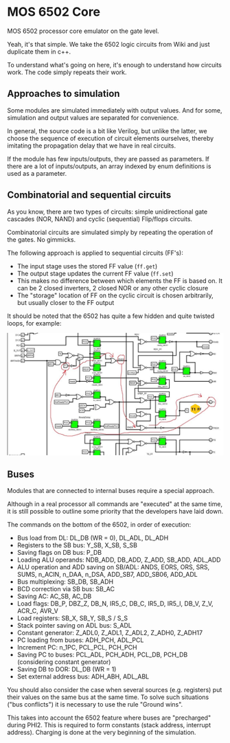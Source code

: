# MOS 6502 Core

MOS 6502 processor core emulator on the gate level.

Yeah, it's that simple. We take the 6502 logic circuits from Wiki and just duplicate them in c++.

To understand what's going on here, it's enough to understand how circuits work. The code simply repeats their work.

## Approaches to simulation

Some modules are simulated immediately with output values. And for some, simulation and output values are separated for convenience.

In general, the source code is a bit like Verilog, but unlike the latter, we choose the sequence of execution of circuit elements ourselves,
thereby imitating the propagation delay that we have in real circuits.

If the module has few inputs/outputs, they are passed as parameters. If there are a lot of inputs/outputs, an array indexed by enum definitions is used as a parameter.

## Combinatorial and sequential circuits

As you know, there are two types of circuits: simple unidirectional gate cascades (NOR, NAND) and cyclic (sequential) Flip/flops circuits.

Combinatorial circuits are simulated simply by repeating the operation of the gates. No gimmicks.

The following approach is applied to sequential circuits (FF's):
- The input stage uses the stored FF value (`ff.get`)
- The output stage updates the current FF value (`ff.set`)
- This makes no difference between which elements the FF is based on. It can be 2 closed inverters, 2 closed NOR or any other cyclic closure
- The "storage" location of FF on the cyclic circuit is chosen arbitrarily, but usually closer to the FF output

It should be noted that the 6502 has quite a few hidden and quite twisted loops, for example:

![t1_ff](/BreakingNESWiki/imgstore/6502/t1_ff.jpg)

## Buses

Modules that are connected to internal buses require a special approach.

Although in a real processor all commands are "executed" at the same time, it is still possible to outline some priority that the developers have laid down.

The commands on the bottom of the 6502, in order of execution:

- Bus load from DL: DL_DB (WR = 0), DL_ADL, DL_ADH
- Registers to the SB bus: Y_SB, X_SB, S_SB
- Saving flags on DB bus: P_DB
- Loading ALU operands: NDB_ADD, DB_ADD, Z_ADD, SB_ADD, ADL_ADD
- ALU operation and ADD saving on SB/ADL: ANDS, EORS, ORS, SRS, SUMS, n_ACIN, n_DAA, n_DSA, ADD_SB7, ADD_SB06, ADD_ADL
- Bus multiplexing: SB_DB, SB_ADH
- BCD correction via SB bus: SB_AC
- Saving AC: AC_SB, AC_DB
- Load flags: DB_P, DBZ_Z, DB_N, IR5_C, DB_C, IR5_D, IR5_I, DB_V, Z_V, ACR_C, AVR_V
- Load registers: SB_X, SB_Y, SB_S / S_S
- Stack pointer saving on ADL bus: S_ADL
- Constant generator: Z_ADL0, Z_ADL1, Z_ADL2, Z_ADH0, Z_ADH17
- PC loading from buses: ADH_PCH, ADL_PCL
- Increment PC: n_1PC, PCL_PCL, PCH_PCH
- Saving PC to buses: PCL_ADL, PCH_ADH, PCL_DB, PCH_DB (considering constant generator)
- Saving DB to DOR: DL_DB (WR = 1)
- Set external address bus: ADH_ABH, ADL_ABL

You should also consider the case when several sources (e.g. registers) put their values on the same bus at the same time.
To solve such situations ("bus conflicts") it is necessary to use the rule "Ground wins".

This takes into account the 6502 feature where buses are "precharged" during PHI2. This is required to form constants (stack address, interrupt address). Charging is done at the very beginning of the simulation.
